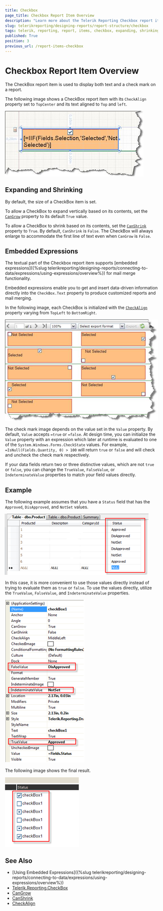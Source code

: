 ```yaml
---
title: Checkbox
page_title: Checkbox Report Item Overview
description: "Learn more about the Telerik Reporting Checkbox report item, how to expand and shrink it depending on its contents, and how to use embedded expressions."
slug: telerikreporting/designing-reports/report-structure/checkbox
tags: telerik, reporting, report, items, checkbox, expanding, shrinking, embedded, expressions
published: True
position: 3
previous_url: /report-items-checkbox
---
```


# Checkbox Report Item Overview

The CheckBox report item is used to display both text and a check mark on a report. 

The following image shows a CheckBox report item with its `CheckAlign` property set to `TopCenter` and its text aligned to `Top` and `left`.  

![A CheckBox report item set to top center and text to top left](images/checkboxitem1.jpg)

## Expanding and Shrinking

By default, the size of a CheckBox item is set. 

To allow a CheckBox to expand vertically based on its contents, set the [`CanGrow`](/reporting/api/Telerik.Reporting.TextItemBase#Telerik_Reporting_TextItemBase_CanGrow) property to its default `True` value. 

To allow a CheckBox to shrink based on its contents, set the [`CanShrink`](/reporting/api/Telerik.Reporting.TextItemBase#Telerik_Reporting_TextItemBase_CanShrink) property to `True`. By default, `CanShrink` is `False`. The CheckBox will always enlarge to accommodate the first line of text even when `CanGrow` is `False`. 

## Embedded Expressions

The textual part of the Checkbox report item supports [embedded expressions]({%slug telerikreporting/designing-reports/connecting-to-data/expressions/using-expressions/overview%}) for mail merge functionality. 

Embedded expressions enable you to get and insert data-driven information directly into the `CheckBox.Text` property to produce customized reports and mail merging. 

In the following image, each CheckBox is initialized with the [`CheckAlign`](/api/Telerik.Reporting.CheckBox#Telerik_Reporting_CheckBox_CheckAlign) property varying from `TopLeft` to `BottomRight`. 

![](images/checkboxitem2.jpg)

The check mark image depends on the value set in the `Value` property. By default, `Value` accepts `=true` or `=false`. At design time, you can initialize the `Value` property with an expression which later at runtime is evaluated to one of the `System.Windows.Forms.CheckState` values. For example, `=IsNull(Fields.Quantity, 0) > 100` will return `true` or `false` and will check and uncheck the check mark respectively. 

If your data fields return two or three distinctive values, which are not `true` or `false`, you can change the `TrueValue`, `FalseValue`, or `IndeterminateValue` properties to match your field values directly. 

## Example

The following example assumes that you have a `Status` field that has the `Approved`, `DisApproved`, and `NotSet` values.    

![](images/checkboxEval1.png)


In this case, it is more convenient to use those values directly instead of trying to evaluate them as `true` or `false`. To use the values directly, utilize the `TrueValue`, `FalseValue`, and `IndeterminateValue` properties. 

![](images/checkboxEval2.png)


The following image shows the final result.  

![](images/CheckBoxEval3.png)



## See Also 

* [Using Embedded Expressions]({%slug telerikreporting/designing-reports/connecting-to-data/expressions/using-expressions/overview%})
* [Telerik.Reporting.CheckBox](/api/Telerik.Reporting.CheckBox)
* [CanGrow](/reporting/api/Telerik.Reporting.TextItemBase#Telerik_Reporting_TextItemBase_CanGrow)
* [CanShrink](/reporting/api/Telerik.Reporting.TextItemBase#Telerik_Reporting_TextItemBase_CanShrink)
* [CheckAlign](/api/Telerik.Reporting.CheckBox#Telerik_Reporting_CheckBox_CheckAlign)
